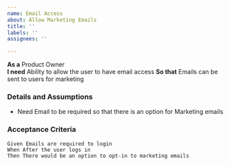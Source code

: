 ```yaml
---
name: Email Access
about: Allow Marketing Emails
title: ''
labels: ''
assignees: ''

---
```


**As a** Product Owner  
 **I need** Ability to allow the user to have email access 
 **So that** Emails can be sent to users for marketing  
   
 ### Details and Assumptions
 * Need Email to be required so that there is an option for Marketing emails
   
 ### Acceptance Criteria  
   
 ```gherkin
 Given Emails are required to login 
 When After the user logs in
 Then There would be an option to opt-in to marketing emails 
 ```
